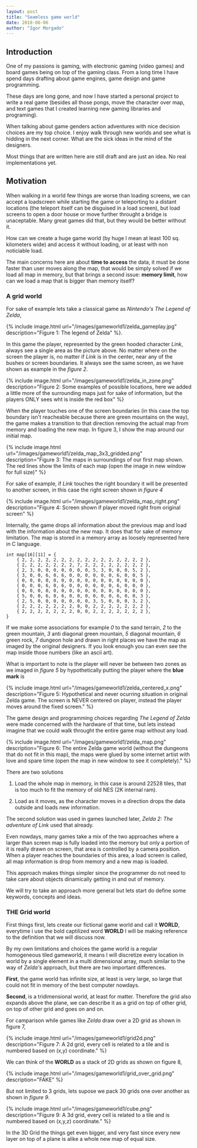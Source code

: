 ```yaml
---
layout: post
title: "Seamless game world"
date: 2018-06-06
author: "Igor Morgado"
---
```


## Introduction

One of my passions is gaming, with electronic gaming (video games) and board games being on top of the gaming class. From a long time I have spend days drafting about game engines, game design and game programming. 

These days are long gone, and now I have started a personal project to write a real game (besides all those pongs, move the character over map, and text games that I created learning new gaming libraries and programing).

When talking about game genders action adventures with nice decision choices are my top choice. I enjoy walk through new worlds and see what is hidding in the next corner. What are the sick ideas in the mind of the designers.

Most things that are written here are still draft and are just an idea. No real implementations yet.


## Motivation

When walking in a world few things are worse than loading screens, we can accept a loadscreen while starting the game or teleporting to a distant locations (the teleport itself can be disguised in a load screen), but load screens to open a door house or move further throught a bridge is unaceptable. Many great games did that, but they would be better without it.

How can we create a huge game world (by huge I mean at least 100 sq. kilometers wide) and access it without loading, or at least with non noticiable load.

The main concerns here are about **time to access** the data, it must be done faster than user moves along the map, that would be simply solved if we load all map in memory, but that brings a second issue: **memory limit**, how can we load a map that is bigger than memory itself?


### A grid world

For sake of example lets take a classical game as *Nintendo's The Legend of Zelda*,

{% include image.html url="/images/gameworld1/zelda_gameplay.jpg" description="Figure 1: The legend of Zelda" %}.

In this game the player, represented by the green hooded character *Link*, always see a single area as the picture above. No matter where on the screen the player is, no matter if *Link* is in the center, near any of the bushes or screen boundaries. It always see the same screen, as we have shown as example in the *figure 2*.

{% include image.html url="/images/gameworld1/zelda_in_zone.png" description="Figure 2: Some examples of possible locations, here we added a little more of the surrounding maps just for sake of information, but the players ONLY sees wht is inside the red box" %}

When the player touches one of the screen boundaries (in this case the top boundary isn't reacheable because there are green mountains on the way), the game makes a transition to that direction removing the actual map from memory and loading the new map. In figure 3, I show the map around our initial map.

{% include image.html url="/images/gameworld1/zelda_map_3x3_gridded.png" description="Figure 3: The maps in surroundings of our first map shown. The red lines show the limits of each map (open the image in new window for full size)" %} 

For sake of example, if *Link* touches the right boundary it will be presented to another screen, in this case the right screen shown in *figure 4*

{% include image.html url="/images/gameworld1/zelda_map_right.png" description="Figure 4: Screen shown if player moved right from original screen" %} 

Internally, the game drops all information about the previous map and load with the information about the new map. It does that for sake of memory limitation. The map is stored in a memory array as loosely represented here in C language.

```
int map[16][11] = {
    { 2, 2, 2, 2, 2, 2, 2, 2, 2, 2, 2, 2, 2, 2, 2, 2 }, 
    { 2, 2, 2, 2, 2, 2, 2, 7, 2, 2, 2, 2, 2, 2, 2, 2 }, 
    { 2, 3, 0, 0, 0, 0, 0, 0, 0, 5, 3, 0, 0, 0, 5, 2 }, 
    { 3, 0, 0, 6, 0, 6, 0, 0, 0, 0, 0, 0, 6, 0, 0, 5 }, 
    { 0, 0, 0, 0, 0, 0, 0, 0, 0, 0, 0, 0, 0, 0, 0, 0 }, 
    { 0, 0, 0, 6, 0, 6, 0, 0, 0, 0, 0, 0, 6, 0, 0, 0 }, 
    { 0, 0, 0, 0, 0, 0, 0, 0, 0, 0, 0, 0, 0, 0, 0, 0 }, 
    { 5, 0, 0, 6, 0, 6, 0, 0, 0, 0, 0, 0, 6, 0, 0, 3 }, 
    { 2, 5, 0, 0, 0, 0, 0, 0, 0, 3, 5, 0, 0, 0, 3, 2 }, 
    { 2, 2, 2, 2, 2, 2, 2, 0, 0, 2, 2, 2, 2, 2, 2, 2 }, 
    { 2, 2, 2, 2, 2, 2, 2, 0, 0, 2, 2, 2, 2, 2, 2, 2 }, 
}
```

If we make some associations for example *0* to the sand terrain, *2* to the green mountain, *3* anti diagonal green mountain, *5* diagonal mountain, *6* green rock, *7* dungeon hole and drawn in right places we have the map as imaged by the original designers. If you look enough you can even see the map inside those numbers (like an ascii art).

What is important to note is the player will never be between two zones as we imaged in *figure 5* by hypothetically putting the player where the **blue mark** is

{% include image.html url="/images/gameworld1/zelda_centered_x.png" description="Figure 5: Hypothetical and never ocurring situation in original Zelda game. The screen is NEVER centered on player, instead the player moves around the fixed screen." %}

The game design and programming choices regarding *The Legend of Zelda* were made concerned with the hardware of that time, but lets instead imagine that we could walk throught the entire game map without any load.

{% include image.html url="/images/gameworld1/zelda_map.png" description="Figure 6: The entire Zelda game world (without the dungeons that do not fit in this map), the maps were glued by some internet artist with love and spare time (open the map in new window to see it completely)." %}

There are two solutions

 1. Load the whole map in memory, in this case is around 22528 tiles, that is too much to fit the memory of old NES (2K internal ram).

 2. Load as it moves, as the character moves in a direction drops the data outside and loads new information.

The second solution was used in games launched later, *Zelda 2: The adventure of Link* used that already.

Even nowdays, many games take a mix of the two approaches where a larger than screen map is fully loaded into the  memory but only a portion of it is really drawn on screen, that area is controlled by a camera position. When a player reaches the boundaries of this area, a load screen is called, all map information is drop from memory and a new map is loaded.

This approach makes things simpler since the programmer do not need to take care about objects dinamically getting in and out of memory. 

We will try to take an approach more general but lets start do define some keywords, concepts and ideas.

### THE Grid world

First things first, lets create our fictional game world and call it **WORLD**, everytime i use the bold captilized word **WORLD** I will be making reference to the definition that we will discuss now.

By my own limitations and choices the game world is a regular homogeneous tiled gameworld, it means I will discretize every location in world by a single element in a multi dimensional array, much similar to the way of *Zelda's* approach, but there are two important differences.

**First**, the game world has infinite size, at least is very large, so large that could not fit in memory of the best computer nowdays.

**Second**, is a tridimensional world, at least for matter. Therefore the grid also expands above the plane, we can describe it as a grid on top of other grid, on top of other grid and goes on and on.

For camparison while games like *Zelda* draw over a 2D grid as shown in figure 7,

{% include image.html url="/images/gameworld1/grid2d.png" description="Figure 7: A 2d grid, every cell is related to a tile and is numbered based on (x,y) coordinate." %}

We can think of the **WORLD** as a stack of 2D grids as shown on figure 8,

{% include image.html url="/images/gameworld1/grid_over_grid.png" description="FAKE" %}

But not limited to 3 grids, lets supose we pack 30 grids one over another as shown in *figure 9*.

{% include image.html url="/images/gameworld1/cube.png" description="Figure 9: A 3d grid, every cell is related to a tile and is numbered based on (x,y,z) coordinate." %} 

In the 3D Grid the things get even bigger, and very fast since every new layer on top of a plane is alike a whole new map of equal size.

